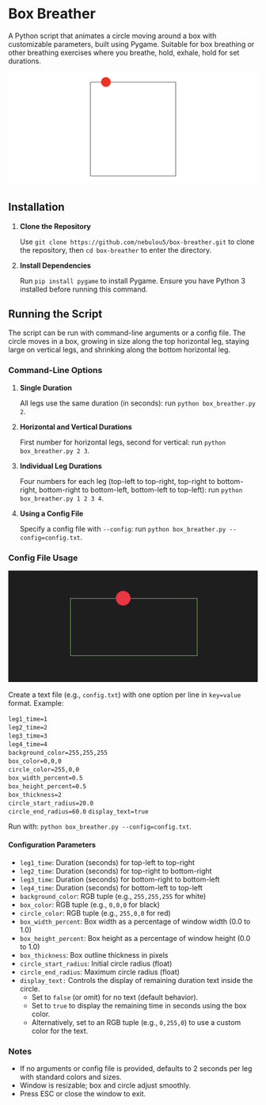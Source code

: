 # Box Breather

A Python script that animates a circle moving around a box with customizable parameters, built using Pygame. Suitable for box breathing or other breathing exercises where you breathe, hold, exhale, hold for set durations.

![Alt text](box_breather.png)

## Installation

1. **Clone the Repository**

   Use `git clone https://github.com/nebulou5/box-breather.git` to clone the repository, then `cd box-breather` to enter the directory.

2. **Install Dependencies**

   Run `pip install pygame` to install Pygame. Ensure you have Python 3 installed before running this command.

## Running the Script

The script can be run with command-line arguments or a config file. The circle moves in a box, growing in size along the top horizontal leg, staying large on vertical legs, and shrinking along the bottom horizontal leg.

### Command-Line Options

1. **Single Duration**

   All legs use the same duration (in seconds): run `python box_breather.py 2`.

2. **Horizontal and Vertical Durations**

   First number for horizontal legs, second for vertical: run `python box_breather.py 2 3`.

3. **Individual Leg Durations**

   Four numbers for each leg (top-left to top-right, top-right to bottom-right, bottom-right to bottom-left, bottom-left to top-left): run `python box_breather.py 1 2 3 4`.

4. **Using a Config File**

   Specify a config file with `--config`: run `python box_breather.py --config=config.txt`.

### Config File Usage

![Alt text](box_breather_style.png)

Create a text file (e.g., `config.txt`) with one option per line in `key=value` format. Example:

`leg1_time=1`  
`leg2_time=2`  
`leg3_time=3`  
`leg4_time=4`  
`background_color=255,255,255`  
`box_color=0,0,0`  
`circle_color=255,0,0`  
`box_width_percent=0.5`  
`box_height_percent=0.5`  
`box_thickness=2`  
`circle_start_radius=20.0`  
`circle_end_radius=60.0`
`display_text=true`


Run with: `python box_breather.py --config=config.txt`.

#### Configuration Parameters

- `leg1_time`: Duration (seconds) for top-left to top-right
- `leg2_time`: Duration (seconds) for top-right to bottom-right
- `leg3_time`: Duration (seconds) for bottom-right to bottom-left
- `leg4_time`: Duration (seconds) for bottom-left to top-left
- `background_color`: RGB tuple (e.g., `255,255,255` for white)
- `box_color`: RGB tuple (e.g., `0,0,0` for black)
- `circle_color`: RGB tuple (e.g., `255,0,0` for red)
- `box_width_percent`: Box width as a percentage of window width (0.0 to 1.0)
- `box_height_percent`: Box height as a percentage of window height (0.0 to 1.0)
- `box_thickness`: Box outline thickness in pixels
- `circle_start_radius`: Initial circle radius (float)
- `circle_end_radius`: Maximum circle radius (float)
- `display_text:` Controls the display of remaining duration text inside the circle.
  - Set to `false` (or omit) for no text (default behavior).
  - Set to `true` to display the remaining time in seconds using the box color.
  - Alternatively, set to an RGB tuple (e.g., `0,255,0`) to use a custom color for the text.

### Notes

- If no arguments or config file is provided, defaults to 2 seconds per leg with standard colors and sizes.
- Window is resizable; box and circle adjust smoothly.
- Press ESC or close the window to exit.
